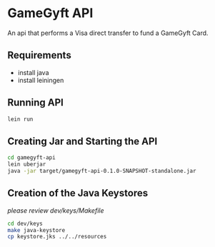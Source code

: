 # GameGyft API

An api that performs a Visa direct transfer to fund a GameGyft Card.


## Requirements
- install java
- install leiningen


## Running API
```bash
lein run
```

## Creating Jar and Starting the API
```bash
cd gamegyft-api
lein uberjar
java -jar target/gamegyft-api-0.1.0-SNAPSHOT-standalone.jar
```


## Creation of the Java Keystores
*please review dev/keys/Makefile*
```bash
cd dev/keys
make java-keystore
cp keystore.jks ../../resources
```
